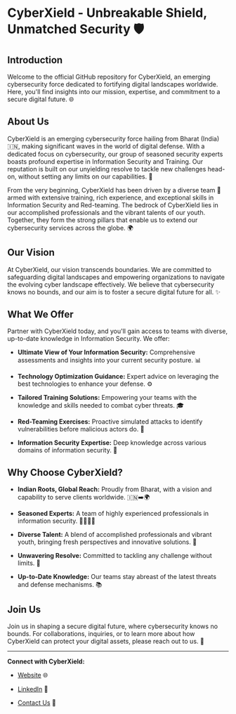 # CyberXield - Unbreakable Shield, Unmatched Security 🛡️

## Introduction

Welcome to the official GitHub repository for CyberXield, an emerging cybersecurity force dedicated to fortifying digital landscapes worldwide. Here, you'll find insights into our mission, expertise, and commitment to a secure digital future. 🌐

## About Us

CyberXield is an emerging cybersecurity force hailing from Bharat (India) 🇮🇳, making significant waves in the world of digital defense. With a dedicated focus on cybersecurity, our group of seasoned security experts boasts profound expertise in Information Security and Training. Our reputation is built on our unyielding resolve to tackle new challenges head-on, without setting any limits on our capabilities. 💪

From the very beginning, CyberXield has been driven by a diverse team 🤝 armed with extensive training, rich experience, and exceptional skills in Information Security and Red-teaming. The bedrock of CyberXield lies in our accomplished professionals and the vibrant talents of our youth. Together, they form the strong pillars that enable us to extend our cybersecurity services across the globe. 🌍

## Our Vision

At CyberXield, our vision transcends boundaries. We are committed to safeguarding digital landscapes and empowering organizations to navigate the evolving cyber landscape effectively. We believe that cybersecurity knows no bounds, and our aim is to foster a secure digital future for all. ✨

## What We Offer

Partner with CyberXield today, and you'll gain access to teams with diverse, up-to-date knowledge in Information Security. We offer:

* **Ultimate View of Your Information Security:** Comprehensive assessments and insights into your current security posture. 📊

* **Technology Optimization Guidance:** Expert advice on leveraging the best technologies to enhance your defense. ⚙️

* **Tailored Training Solutions:** Empowering your teams with the knowledge and skills needed to combat cyber threats. 🎓

* **Red-Teaming Exercises:** Proactive simulated attacks to identify vulnerabilities before malicious actors do. 🎯

* **Information Security Expertise:** Deep knowledge across various domains of information security. 🧠

## Why Choose CyberXield?

* **Indian Roots, Global Reach:** Proudly from Bharat, with a vision and capability to serve clients worldwide. 🇮🇳➡️🌍

* **Seasoned Experts:** A team of highly experienced professionals in information security. 👨‍💻👩‍💻

* **Diverse Talent:** A blend of accomplished professionals and vibrant youth, bringing fresh perspectives and innovative solutions. 🌟

* **Unwavering Resolve:** Committed to tackling any challenge without limits. 💪

* **Up-to-Date Knowledge:** Our teams stay abreast of the latest threats and defense mechanisms. 📚

## Join Us

Join us in shaping a secure digital future, where cybersecurity knows no bounds. For collaborations, inquiries, or to learn more about how CyberXield can protect your digital assets, please reach out to us. 🤝

---

**Connect with CyberXield:**

* [Website](https://www.cyberxield.in) 🌐

* [LinkedIn](https://www.linkedin.com/company/cyberxield) 🔗

* [Contact Us](mailto:rajnish@cyberxield.com) 📧

